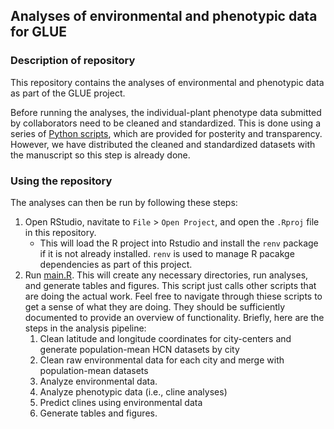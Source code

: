 ## Analyses of environmental and phenotypic data for GLUE

### Description of repository

This repository contains the analyses of environmental and phenotypic data as part of the GLUE project.

Before running the analyses, the individual-plant phenotype data submitted by collaborators need to be cleaned and standardized. 
This is done using a series of [Python scripts](./scripts/python), which are provided for posterity and transparency. However, we have 
distributed the cleaned and standardized datasets with the manuscript so this step is already done. 

### Using the repository 

The analyses can then be run by following these steps:

1. Open RStudio, navitate to `File` > `Open Project`, and open the `.Rproj` file in this repository.
    - This will load the R project into Rstudio and install the `renv` package if it is not already installed. `renv` is used to manage R pacakge dependencies as part of this project.
2. Run [main.R](./scripts/r/main.R). This will create any necessary directories, run analyses, and generate tables and figures. 
This script just calls other scripts that are doing the actual work. Feel free to navigate through thiese scripts to get a sense of what
they are doing. They should be sufficiently documented to provide an overview of functionality. Briefly, here are the steps in the analysis
pipeline:
    1. Clean latitude and longitude coordinates for city-centers and generate population-mean HCN datasets by city
    2. Clean raw environmental data for each city and merge with population-mean datasets
    3. Analyze environmental data. 
    4. Analyze phenotypic data (i.e., cline analyses)
    5. Predict clines using environmental data
    6. Generate tables and figures. 
